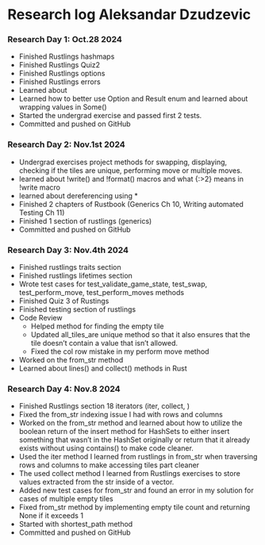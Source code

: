 # Research log Aleksandar Dzudzevic

### Research Day 1: Oct.28 2024

- Finished Rustlings hashmaps
- Finished Rustlings Quiz2
- Finished Rustlings options
- Finished Rustlings errors
- Learned about
- Learned how to better use Option and Result enum and learned about wrapping values in Some()
- Started the undergrad exercise and passed first 2 tests.
- Committed and pushed on GitHub

### Research Day 2: Nov.1st 2024

- Undergrad exercises project methods for swapping, displaying, checking if the tiles are unique, performing move or multiple moves.
- learned about !write() and !format() macros and what {:>2} means in !write macro
- learned about dereferencing using \*
- Finished 2 chapters of Rustbook (Generics Ch 10, Writing automated Testing Ch 11)
- Finished 1 section of rustlings (generics)
- Committed and pushed on GitHub

### Research Day 3: Nov.4th 2024

- Finished rustlings traits section
- Finished rustlings lifetimes section
- Wrote test cases for test_validate_game_state, test_swap, test_perform_move, test_perform_moves methods
- Finished Quiz 3 of Rustings
- Finished testing section of rustlings
- Code Review
  - Helped method for finding the empty tile
  - Updated all_tiles_are unique method so that it also ensures that the tile doesn’t contain a value that isn’t allowed.
  - Fixed the col row mistake in my perform move method
- Worked on the from_str method
- Learned about lines() and collect() methods in Rust

### Research Day 4: Nov.8 2024

- Finished Rustlings section 18 iterators (iter, collect, )
- Fixed the from_str indexing issue I had with rows and columns
- Worked on the from_str method and learned about how to utilize the boolean return of the insert method for HashSets to either insert something that wasn’t in the HashSet originally or return that it already exists without using contains() to make code cleaner.
- Used the iter method I learned from rustlings in from_str when traversing rows and columns to make accessing tiles part cleaner
- The used collect method I learned from Rustlings exercises to store values extracted from the str inside of a vector.
- Added new test cases for from_str and found an error in my solution for cases of multiple empty tiles
- Fixed from_str method by implementing empty tile count and returning None if it exceeds 1
- Started with shortest_path method
- Committed and pushed on GitHub
